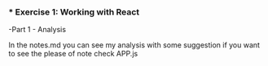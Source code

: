 ### * **Exercise 1: Working with React**

-Part 1 - Analysis

In the notes.md you can see my analysis with some suggestion 
if you want to see the please of note check APP.js
